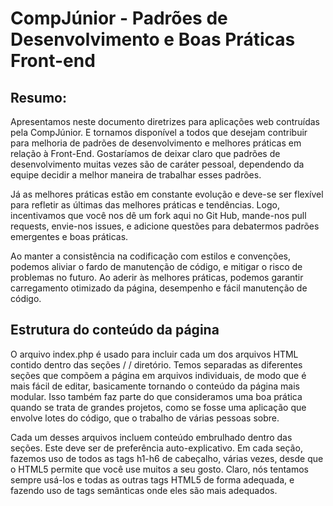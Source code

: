 #  CompJúnior - Padrões de Desenvolvimento e Boas Práticas Front-end


## Resumo:

Apresentamos neste documento diretrizes para aplicações web contruídas pela CompJúnior. E tornamos disponível a todos que desejam contribuir para melhoria de padrões de desenvolvimento e melhores práticas em relação à Front-End.
Gostaríamos de deixar claro que padrões de desenvolvimento muitas vezes são de caráter pessoal, dependendo da equipe decidir a melhor maneira de trabalhar esses padrões.

Já as melhores práticas estão em constante evolução e deve-se ser flexível para refletir as últimas das melhores práticas e tendências. Logo, incentivamos que você nos dê um fork aqui no Git Hub, mande-nos pull requests, envie-nos issues, e adicione questões para debatermos padrões emergentes e boas práticas.

Ao manter a consistência na codificação com estilos e convenções, podemos aliviar o fardo de manutenção de código, e mitigar o risco de problemas no futuro. Ao aderir às melhores práticas, podemos garantir carregamento otimizado da página, desempenho e fácil manutenção de código.




## Estrutura do conteúdo da página

O arquivo index.php é usado para incluir cada um dos arquivos HTML contido dentro das seções / / diretório. Temos separadas as diferentes seções que compõem a página em arquivos individuais, de modo que é mais fácil de editar, basicamente tornando o conteúdo da página mais modular. Isso também faz parte do que consideramos uma boa prática quando se trata de grandes projetos, como se fosse uma aplicação que envolve lotes do código, que o trabalho de várias pessoas sobre.

Cada um desses arquivos incluem conteúdo embrulhado dentro das seções. Este deve ser de preferência auto-explicativo. Em cada seção, fazemos uso de todos as tags h1-h6 de cabeçalho, várias vezes, desde que o HTML5 permite que você use muitos a seu gosto. Claro, nós tentamos sempre usá-los e todas as outras tags HTML5 de forma adequada, e fazendo uso de tags semânticas onde eles são mais adequados.
